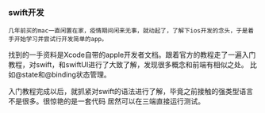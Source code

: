 ### swift开发

    几年前买的mac一直闲置在家，疫情期间闲来无事，就动起了，了解下ios开发的念头，于是着手开始学习并尝试行开发简单的app。

找到的一手资料是Xcode自带的apple开发者文档。跟着官方的教程走了一遍入门教程，对swift，和swiftUI进行了大致了解，发现很多概念和前端有相似之处。
比如@state和@binding状态管理。

入门教程完成以后，就抓紧对swift的语法进行了解，毕竟之前接触的强类型语言不是很多。很惊艳的是一套代码 居然可以在三端直接运行测试。